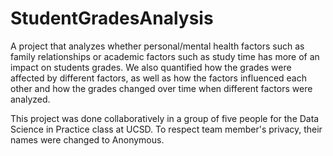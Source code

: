 # StudentGradesAnalysis

A project that analyzes whether personal/mental health factors such as family relationships or academic factors such as study time has more of an impact on students grades. We also quantified how the grades were affected by different factors, as well as how the factors influenced each other and how the grades changed over time when different factors were analyzed.

This project was done collaboratively in a group of five people for the Data Science in Practice class at UCSD. To respect team member's privacy, their names were changed to Anonymous.
